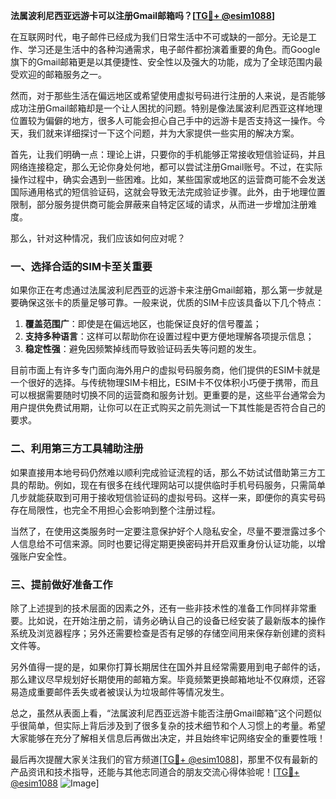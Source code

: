 **法属波利尼西亚远游卡可以注册Gmail邮箱吗？[[TG💪+ @esim1088](https://t.me/s/esim1088)]**

在互联网时代，电子邮件已经成为我们日常生活中不可或缺的一部分。无论是工作、学习还是生活中的各种沟通需求，电子邮件都扮演着重要的角色。而Google旗下的Gmail邮箱更是以其便捷性、安全性以及强大的功能，成为了全球范围内最受欢迎的邮箱服务之一。

然而，对于那些生活在偏远地区或希望使用虚拟号码进行注册的人来说，是否能够成功注册Gmail邮箱却是一个让人困扰的问题。特别是像法属波利尼西亚这样地理位置较为偏僻的地方，很多人可能会担心自己手中的远游卡是否支持这一操作。今天，我们就来详细探讨一下这个问题，并为大家提供一些实用的解决方案。

首先，让我们明确一点：理论上讲，只要你的手机能够正常接收短信验证码，并且网络连接稳定，那么无论你身处何地，都可以尝试注册Gmail账号。不过，在实际操作过程中，确实会遇到一些困难。比如，某些国家或地区的运营商可能不会发送国际通用格式的短信验证码，这就会导致无法完成验证步骤。此外，由于地理位置限制，部分服务提供商可能会屏蔽来自特定区域的请求，从而进一步增加注册难度。

那么，针对这种情况，我们应该如何应对呢？

### 一、选择合适的SIM卡至关重要

如果你正在考虑通过法属波利尼西亚的远游卡来注册Gmail邮箱，那么第一步就是要确保这张卡的质量足够可靠。一般来说，优质的SIM卡应该具备以下几个特点：

1. **覆盖范围广**：即使是在偏远地区，也能保证良好的信号覆盖；
2. **支持多种语言**：这样可以帮助你在设置过程中更方便地理解各项提示信息；
3. **稳定性强**：避免因频繁掉线而导致验证码丢失等问题的发生。

目前市面上有许多专门面向海外用户的虚拟号码服务商，他们提供的ESIM卡就是一个很好的选择。与传统物理SIM卡相比，ESIM卡不仅体积小巧便于携带，而且可以根据需要随时切换不同的运营商和服务计划。更重要的是，这些平台通常会为用户提供免费试用期，让你可以在正式购买之前先测试一下其性能是否符合自己的要求。

### 二、利用第三方工具辅助注册

如果直接用本地号码仍然难以顺利完成验证流程的话，那么不妨试试借助第三方工具的帮助。例如，现在有很多在线代理网站可以提供临时手机号码服务，只需简单几步就能获取到可用于接收短信验证码的虚拟号码。这样一来，即便你的真实号码存在局限性，也完全不用担心会影响到整个注册过程。

当然了，在使用这类服务时一定要注意保护好个人隐私安全，尽量不要泄露过多个人信息给不可信来源。同时也要记得定期更换密码并开启双重身份认证功能，以增强账户安全性。

### 三、提前做好准备工作

除了上述提到的技术层面的因素之外，还有一些非技术性的准备工作同样非常重要。比如说，在开始注册之前，请务必确认自己的设备已经安装了最新版本的操作系统及浏览器程序；另外还需要检查是否有足够的存储空间用来保存新创建的资料文件等。

另外值得一提的是，如果你打算长期居住在国外并且经常需要用到电子邮件的话，那么建议尽早规划好长期使用的邮箱方案。毕竟频繁更换邮箱地址不仅麻烦，还容易造成重要邮件丢失或者被误认为垃圾邮件等情况发生。

总之，虽然从表面上看，“法属波利尼西亚远游卡能否注册Gmail邮箱”这个问题似乎很简单，但实际上背后涉及到了很多复杂的技术细节和个人习惯上的考量。希望大家能够在充分了解相关信息后再做出决定，并且始终牢记网络安全的重要性哦！

最后再次提醒大家关注我们的官方频道[[TG💪+ @esim1088](https://t.me/s/esim1088)]，那里不仅有最新的产品资讯和技术指导，还能与其他志同道合的朋友交流心得体验呢！[[TG💪+ @esim1088](https://t.me/s/esim1088) ![Image](https://i.postimg.cc/4NQfJmqS/Snipaste-2025-05-13-00-14-12.png)]
